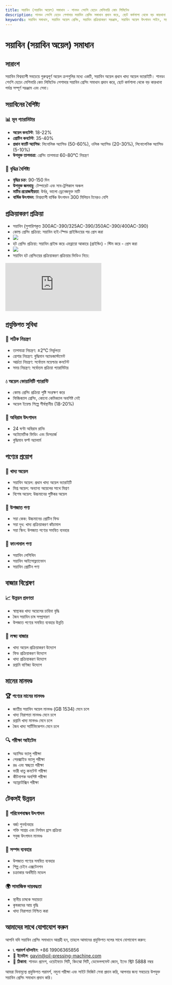 ```yaml
---
title: সয়াবিন (সয়াবিন অয়েল) সমাধান - শানডং শেংশি হেচেং মেশিনারি কোং লিমিটেড
description: শানডং শেংশি হেচেং পেশাদার সয়াবিন প্রেসিং সমাধান প্রদান করে, ছোট কর্মশালা থেকে বড় কারখানা পর্যন্ত সম্পূর্ণ সরঞ্জাম এবং সেবা, সয়াবিন অয়েল কনটেন্ট 18-22%, কোল্ড প্রেস এবং হট প্রেস প্রক্রিয়া প্রদান করে।
keywords: সয়াবিন সমাধান, সয়াবিন অয়েল প্রেসিং, সয়াবিন প্রক্রিয়াকরণ সরঞ্জাম, সয়াবিন অয়েল উৎপাদন লাইন, সয়াবিন কোল্ড প্রেসিং প্রক্রিয়া, সয়াবিন হট প্রেসিং প্রক্রিয়া, সয়াবিন প্রেসিং মেশিন, সয়া কেক প্রক্রিয়াকরণ, সয়াবিন অয়েল নিষ্কাশন, সয়াবিন অয়েল প্রক্রিয়াকরণ, সয়াবিন প্রেসিং সরঞ্জাম, সয়াবিন অয়েল রিফাইনিং সরঞ্জাম, সয়াবিন অয়েল প্রক্রিয়াকরণ কারখানা, সয়াবিন প্রেসিং প্রযুক্তি, সয়াবিন অয়েল উৎপাদন সরঞ্জাম
---
```


# সয়াবিন (সয়াবিন অয়েল) সমাধান

## সারাংশ

সয়াবিন বিশ্বব্যাপী সবচেয়ে গুরুত্বপূর্ণ অয়েল ক্রপগুলির মধ্যে একটি, সয়াবিন অয়েল প্রধান খাদ্য অয়েল ভ্যারাইটি। শানডং শেংশি হেচেং মেশিনারি কোং লিমিটেড পেশাদার সয়াবিন প্রেসিং সমাধান প্রদান করে, ছোট কর্মশালা থেকে বড় কারখানা পর্যন্ত সম্পূর্ণ সরঞ্জাম এবং সেবা।

## সয়াবিনের বৈশিষ্ট্য

### 📊 মূল প্যারামিটার
- **অয়েল কনটেন্ট**: 18-22%
- **প্রোটিন কনটেন্ট**: 35-40%
- **প্রধান ফ্যাটি অ্যাসিড**: লিনোলিক অ্যাসিড (50-60%), ওলিক অ্যাসিড (20-30%), লিনোলেনিক অ্যাসিড (5-10%)
- **উপযুক্ত তাপমাত্রা**: প্রেসিং তাপমাত্রা 60-80℃ নিয়ন্ত্রণ

### 🌱 বৃদ্ধির বৈশিষ্ট্য
- **বৃদ্ধির চক্র**: 90-150 দিন
- **উপযুক্ত জলবায়ু**: টেম্পারেট এবং সাব-ট্রপিকাল অঞ্চল
- **মাটির প্রয়োজনীয়তা**: উর্বর, ভালো ড্রেনেজযুক্ত মাটি
- **বার্ষিক উৎপাদন**: বিশ্বব্যাপী বার্ষিক উৎপাদন 300 মিলিয়ন টনেরও বেশি

## প্রক্রিয়াকরণ প্রক্রিয়া
+ সয়াবিন (সুপারিশকৃত 300AC-390/325AC-390/350AC-390/400AC-390)
 + কোল্ড প্রেসিং প্রক্রিয়া: সয়াবিন হাই-স্পিড গ্রাইন্ডিংয়ের পর প্রেস করা
 + ![](/images/大豆冷榨工艺.png)
 + হট প্রেসিং প্রক্রিয়া: সয়াবিন গ্রাইন্ড করে এমব্রায়ো আকারে (গ্রাইন্ডিং) - স্টিম করে - প্রেস করা
 + ![](/images/大豆热榨工艺.png)
 + সয়াবিন হট প্রেসিংয়ের প্রক্রিয়াকরণ প্রক্রিয়ার ভিডিও নিচে:
 <div class="video-container">
   <iframe src="https://www.youtube.com/embed/FoADdpLvCGk" frameborder="0" allow="accelerometer; autoplay; clipboard-write; encrypted-media; gyroscope; picture-in-picture" allowfullscreen></iframe>
 </div>

## প্রযুক্তিগত সুবিধা

### 🎯 সঠিক নিয়ন্ত্রণ
- তাপমাত্রা নিয়ন্ত্রণ: ±2℃ নির্ভুলতা
- প্রেশার নিয়ন্ত্রণ: বুদ্ধিমান অ্যাডজাস্টমেন্ট
- আর্দ্রতা নিয়ন্ত্রণ: সর্বোত্তম ময়েশ্চার কনটেন্ট
- সময় নিয়ন্ত্রণ: সর্বোত্তম প্রক্রিয়া প্যারামিটার

### 💧 অয়েল কোয়ালিটি গ্যারান্টি
- কোল্ড প্রেসিং প্রক্রিয়া পুষ্টি সংরক্ষণ করে
- ফিজিক্যাল প্রেসিং, কোনো কেমিক্যাল অবশিষ্ট নেই
- অয়েল ইয়েল্ড শিল্পে শীর্ষস্থানীয় (18-20%)

### 🔄 অবিরাম উৎপাদন
- 24 ঘণ্টা অবিরাম রানিং
- অটোমেটিক ফিডিং এবং ডিসচার্জ
- বুদ্ধিমান ফল্ট অ্যালার্ম

## পণ্যের প্রয়োগ

### 🍳 খাদ্য অয়েল
- সয়াবিন অয়েল: প্রধান খাদ্য অয়েল ভ্যারাইটি
- মিশ্র অয়েল: অন্যান্য অয়েলের সাথে মিশ্রণ
- বিশেষ অয়েল: উচ্চমানের পুষ্টিকর অয়েল

### 🥛 উপজাত পণ্য
- সয়া কেক: উচ্চমানের প্রোটিন ফিড
- সয়া দুধ: খাদ্য প্রক্রিয়াকরণ কাঁচামাল
- সয়া স্কিন: উপজাত পণ্যের সমন্বিত ব্যবহার

### 💊 ফাংশনাল পণ্য
- সয়াবিন লেসিথিন
- সয়াবিন আইসোফ্ল্যাভোন
- সয়াবিন প্রোটিন পণ্য

## বাজার বিশ্লেষণ

### 📈 উন্নয়ন প্রবণতা
- স্বাস্থ্যকর খাদ্য অয়েলের চাহিদা বৃদ্ধি
- জৈব সয়াবিন চাষ সম্প্রসারণ
- উপজাত পণ্যের সমন্বিত ব্যবহার উন্নতি

### 🎯 লক্ষ্য বাজার
- খাদ্য অয়েল প্রক্রিয়াকরণ উদ্যোগ
- ফিড প্রক্রিয়াকরণ উদ্যোগ
- খাদ্য প্রক্রিয়াকরণ উদ্যোগ
- রপ্তানি বাণিজ্য উদ্যোগ

## মানের মানদণ্ড

### 🏆 পণ্যের মানের মানদণ্ড
- জাতীয় সয়াবিন অয়েল মানদণ্ড (GB 1534) মেনে চলে
- খাদ্য নিরাপত্তা মানদণ্ড মেনে চলে
- রপ্তানি খাদ্য মানদণ্ড মেনে চলে
- জৈব খাদ্য সার্টিফিকেশন মেনে চলে

### 🔍 পরীক্ষা আইটেম
- অ্যাসিড ভ্যালু পরীক্ষা
- পেরক্সাইড ভ্যালু পরীক্ষা
- রঙ এবং স্বচ্ছতা পরীক্ষা
- ভারী ধাতু কনটেন্ট পরীক্ষা
- কীটনাশক অবশিষ্ট পরীক্ষা
- অ্যাফ্লাটক্সিন পরীক্ষা

## টেকসই উন্নয়ন

### 🌱 পরিবেশবান্ধব উৎপাদন
- বর্জ্য পুনর্ব্যবহার
- শক্তি সাশ্রয় এবং নির্গমন হ্রাস প্রক্রিয়া
- সবুজ উৎপাদন মানদণ্ড

### 🔄 সম্পদ ব্যবহার
- উপজাত পণ্যের সমন্বিত ব্যবহার
- শিল্প চেইন এক্সটেনশন
- চক্রাকার অর্থনীতি মডেল

### 🌍 সামাজিক দায়বদ্ধতা
- স্থানীয় চাষকে সহায়তা
- কৃষকদের আয় বৃদ্ধি
- খাদ্য নিরাপত্তা নিশ্চিত করা

## আমাদের সাথে যোগাযোগ করুন

আপনি যদি সয়াবিন প্রেসিং সমাধানে আগ্রহী হন, তাহলে আমাদের প্রযুক্তিগত দলের সাথে যোগাযোগ করুন:

- 📞 **পরামর্শ হটলাইন**: +86 19906365856
- 📧 **ইমেইল**: gavin@oil-pressing-machine.com
- 📍 **ঠিকানা**: শানডং প্রদেশ, ওয়েইফ্যাং সিটি, কিংঝো সিটি, ডেভেলপমেন্ট জোন, ইনেং স্ট্রিট 5888 নম্বর

আমরা বিনামূল্যে প্রযুক্তিগত পরামর্শ, নমুনা পরীক্ষা এবং সাইট ভিজিট সেবা প্রদান করি, আপনার জন্য সবচেয়ে উপযুক্ত সয়াবিন প্রেসিং সমাধান প্রদান করি।